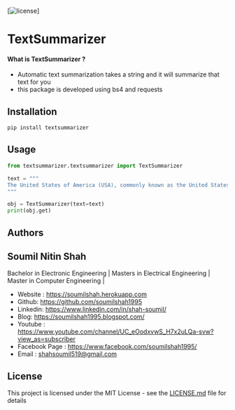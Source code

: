 
[![license](https://img.shields.io/github/license/mashape/apistatus.svg?maxAge=2592000)]


# TextSummarizer 

#### What is TextSummarizer ?
* Automatic text summarization  takes a string and it will summarize that text for you 
* this package is developed using bs4 and requests 



## Installation

```bash
pip install textsummarizer
```
## Usage


```python
from textsummarizer.textsummarizer import TextSummarizer

text = """
The United States of America (USA), commonly known as the United States (U.S. or US) or simply America, is a country comprising 50 states, a federal district, five major self-governing territories, and various possessions.[i] At 3.8 million square miles (9.8 million km2), the United States is the world's third or fourth largest country by total area[d] and is slightly smaller than the entire continent of Europe. With a population of over 327 million people, the U.S. is the third most populous country. The capital is Washington, D.C., and the most populous city is New York City. Most of the country is located contiguously in North America between Canada and Mexico.
"""

obj = TextSummarizer(text=text)
print(obj.get)

```



## Authors

## Soumil Nitin Shah 
Bachelor in Electronic Engineering |
Masters in Electrical Engineering | 
Master in Computer Engineering |

* Website : https://soumilshah.herokuapp.com
* Github: https://github.com/soumilshah1995
* Linkedin: https://www.linkedin.com/in/shah-soumil/
* Blog: https://soumilshah1995.blogspot.com/
* Youtube : https://www.youtube.com/channel/UC_eOodxvwS_H7x2uLQa-svw?view_as=subscriber
* Facebook Page : https://www.facebook.com/soumilshah1995/
* Email : shahsoumil519@gmail.com



## License

This project is licensed under the MIT License - see the [LICENSE.md](LICENSE.md) file for details


